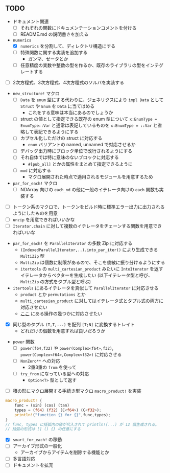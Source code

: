TODO
---

- ドキュメント関連
	- [ ] それぞれの関数にドキュメンテーションコメントを付ける
	- [ ] README.md の説明書きを加える
- `numerics`
	- [x] `numerics` を分割して、ディレクトリ構造にする
	- [ ] 特殊関数に関する実装を追加する
		- ガンマ、ゼータとか
	- [ ] 任意精度の実数や整数の型を作るか、既存のライブラリの型をインテグレートする
- [ ] 2次方程式、3次方程式、4次方程式のソルバを実装する
- `new_structure!` マクロ
	- [ ] `Data` を `enum` 型にする代わりに、ジェネリクスにより `impl Data` として `Struct` や `Enum` を `Data` に当てはめる
		- これをする意味は本当にあるのでしょうか
	- [ ] struct の値として指定できる既存の enum 型について `x:EnumType = EnumType::Var` と通常は表記しているものを `x:EnumType = ::Var` と省略して表記できるようにする
	- [ ] カプセル化しただけの struct に対応する
		- `enum` バリアントの named, unnamed で対応させるか
	- [ ] デバッグ出力時にブロック単位で改行されるようにする
	- [ ] それ自体では特に意味のないブロックに対応する
		- `#[pub_all]` とかの属性をまとめて指定できるように
	- [ ] `mod` に対応する
		- マクロ展開された時点で適用されるモジュールを用意するため
- `par_for_each!` マクロ
	- [ ] NDArray 向けの `each_nd` の他に一般のイテレータ向けの `each` 関数も実装する
- [ ] トークン系のマクロで、トークンをビルド時に標準エラー出力に出力されるようにしたものを用意
- [ ] `unzip` を用意できればいいかな
- [ ] `Iterator.chain` に対して複数のイテレータをチェーンする関数を用意できればいいな
- `par_for_each!` を `ParallelIterator` の多数 Zip に対応する
	- `(IndexedParallelIterator,..).into_par_iter()` により生成できる `MultiZip` 型
	- `MultiZip` は個数に制限があるので、そこを俊敏に振り分けるようにする
	- `itertools` の `multi_cartesian_product` みたいに `IntoIterator` を返すイテレータからベクターを生成したい (以下イテレータ型と呼び、 `MultiZip` の方式をタプル型と呼ぶ)
- `itertools` にあるイテレータを真似して `ParallelIterator` に対応させる
	- `product` とか `permutations` とか
	- `multi_cartesian_product` に対してはイテレータ式とタプル式の両方に対応させたい
	- [ここ](https://docs.rs/itertools/0.10.5/itertools/trait.Itertools.html#method.cartesian_product) にある操作の幾つかに対応させたい
- [x] 同じ型のタプル `(T,T,...)` を配列 `[T;N]` に変換するトレイト
	- どれだけの個数を用意すれば良いだろうか
- `power` 関数
	- [ ] `power(f64,f32)` や `power(Complex<f64>,f32)`, `power(Complex<f64>,Complex<f32>)` に対応させる
	- [ ] `NonZero**` への対応
		- 2重3重の `from` を使って
	- [ ] `try_from` になっている型への対応
		- `Option<T>` 型として返す
- [ ] 積の形にマクロ展開する手続き型マクロ `macro_product!` を実装
```rust
macro_product! {
	func = (sin) (cos) (tan)
	types = (f64) (f32) (C<f64>) (C<f32>);
	println!("function {} for {}",func,types);
}
// func, types に括弧内の値が代入されて println!(...) が 12 個生成される。
// 括弧の形式は [] () {} の任意にする
```
- [x] `smart_for_each!` の移動
- [ ] アーカイブ形式の一般化
	- アーカイブからアイテムを削除する機能とか
- [ ] 多言語対応
- [ ] ドキュメントを拡充
